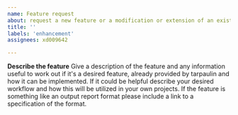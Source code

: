 ```yaml
---
name: Feature request
about: request a new feature or a modification or extension of an existing feature
title: ''
labels: 'enhancement'
assignees: xd009642

---
```


**Describe the feature**
Give a description of the feature and any information useful to work out if it's a desired feature, already provided by tarpaulin and how it can be implemented. If it could be helpful describe your desired workflow and how this will be utilized in your own projects. If the feature is something like an output report format please include a link to a specification of the format.
